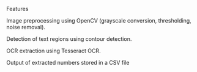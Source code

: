 Features

Image preprocessing using OpenCV (grayscale conversion, thresholding, noise removal).

Detection of text regions using contour detection.

OCR extraction using Tesseract OCR.

Output of extracted numbers stored in a CSV file
